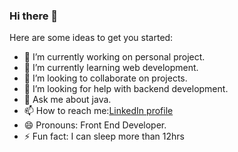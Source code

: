 ### Hi there 👋

Here are some ideas to get you started:

- 🔭 I’m currently working on personal project.
- 🌱 I’m currently learning web development.
- 👯 I’m looking to collaborate on projects.
- 🤔 I’m looking for help with backend development.
- 💬 Ask me about java. 
- 📫 How to reach me:[LinkedIn profile](https://www.linkedin.com/in/dipanshu-diwakar-0a06651a7/)
- 😄 Pronouns: Front End Developer.
- ⚡ Fun fact: I can sleep more than 12hrs

